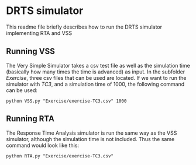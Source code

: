 # DRTS simulator

This readme file briefly describes how to run the DRTS simulator implementing RTA and VSS

## Running VSS

The Very Simple Simulator takes a csv test file as well as the simulation time (basically how many times the time is advanced) as input. In the subfolder _Exercise_, three csv files that can be used are located. If we want to run the simulator with _TC3_, and a simulation time of 1000, the following command can be used:

`python VSS.py "Exercise/exercise-TC3.csv" 1000`

## Running RTA

The Response Time Analysis simulator is run the same way as the VSS simulator, although the simulation time is not included. Thus the same command would look like this:

`python RTA.py "Exercise/exercise-TC3.csv"`
